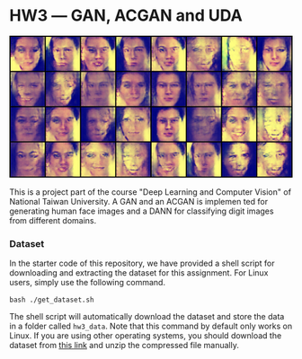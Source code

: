 




# HW3 ― GAN, ACGAN and UDA

<img src="fake_samples-8-500.png" alt="hi" class="inline"/>

This is a project part of the course "Deep Learning and Computer Vision" of National Taiwan University. A GAN and an ACGAN is implemen ted for generating human face images and a DANN for classifying digit images from different domains.

### Dataset
In the starter code of this repository, we have provided a shell script for downloading and extracting the dataset for this assignment. For Linux users, simply use the following command.

    bash ./get_dataset.sh
The shell script will automatically download the dataset and store the data in a folder called `hw3_data`. Note that this command by default only works on Linux. If you are using other operating systems, you should download the dataset from [this link](https://www.dropbox.com/s/65qdt9rkt808an4/hw3_data.zip) and unzip the compressed file manually.
